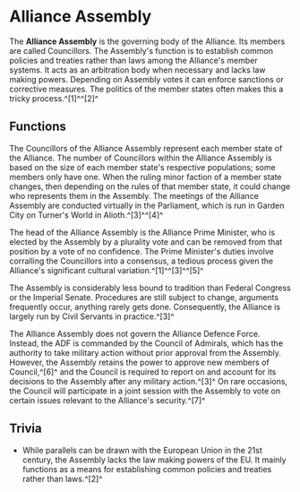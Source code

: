 # Alliance Assembly
The **Alliance Assembly** is the governing body of the Alliance. Its members are called Councillors. The Assembly's function is to establish common policies and treaties rather than laws among the Alliance's member systems. It acts as an arbitration body when necessary and lacks law making powers. Depending on Assembly votes it can enforce sanctions or corrective measures. The politics of the member states often makes this a tricky process.^[1]^^[2]^

## Functions

The Councillors of the Alliance Assembly represent each member state of the Alliance. The number of Councillors within the Alliance Assembly is based on the size of each member state's respective populations; some members only have one. When the ruling minor faction of a member state changes, then depending on the rules of that member state, it could change who represents them in the Assembly. The meetings of the Alliance Assembly are conducted virtually in the Parliament, which is run in Garden City on Turner's World in Alioth.^[3]^^[4]^

The head of the Alliance Assembly is the Alliance Prime Minister, who is elected by the Assembly by a plurality vote and can be removed from that position by a vote of no confidence. The Prime Minister's duties involve corralling the Councillors into a consensus, a tedious process given the Alliance's significant cultural variation.^[1]^^[3]^^[5]^

The Assembly is considerably less bound to tradition than Federal Congress or the Imperial Senate. Procedures are still subject to change, arguments frequently occur, anything rarely gets done. Consequently, the Alliance is largely run by Civil Servants in practice.^[3]^

The Alliance Assembly does not govern the Alliance Defence Force. Instead, the ADF is commanded by the Council of Admirals, which has the authority to take military action without prior approval from the Assembly. However, the Assembly retains the power to approve new members of Council,^[6]^ and the Council is required to report on and account for its decisions to the Assembly after any military action.^[3]^ On rare occasions, the Council will participate in a joint session with the Assembly to vote on certain issues relevant to the Alliance's security.^[7]^

## Trivia

- While parallels can be drawn with the European Union in the 21st century, the Assembly lacks the law making powers of the EU. It mainly functions as a means for establishing common policies and treaties rather than laws.^[2]^